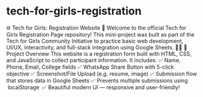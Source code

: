 # tech-for-girls-registration
🌐 Tech for Girls: Registration Website 🚀
Welcome to the official Tech for Girls Registration Page repository!
This mini-project was built as part of the Tech for Girls Community Initiative to practice basic web development, UI/UX, interactivity, and full-stack integration using Google Sheets. 🎉✨
📌 Project Overview
This website is a registration form built with HTML, CSS, and JavaScript to collect participant information. It includes:
✅ Name, Phone, Email, College fields
✅ WhatsApp Share Button with 5-click objective
✅ Screenshot/File Upload (e.g. resume, image)
✅ Submission flow that stores data in Google Sheets
✅ Prevents multiple submissions using  localStorage 
✅ Beautiful modern UI — responsive and user-friendly!

